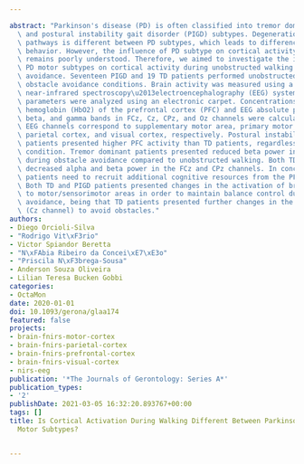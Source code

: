 ---
abstract: "Parkinson's disease (PD) is often classified into tremor dominant (TD)\
  \ and postural instability gait disorder (PIGD) subtypes. Degeneration of subcortical/cortical\
  \ pathways is different between PD subtypes, which leads to differences in motor\
  \ behavior. However, the influence of PD subtype on cortical activity during walking\
  \ remains poorly understood. Therefore, we aimed to investigate the influence of\
  \ PD motor subtypes on cortical activity during unobstructed walking and obstacle\
  \ avoidance. Seventeen PIGD and 19 TD patients performed unobstructed walking and\
  \ obstacle avoidance conditions. Brain activity was measured using a mobile functional\
  \ near-infrared spectroscopy\u2013electroencephalography (EEG) systems, and gait\
  \ parameters were analyzed using an electronic carpet. Concentrations of oxygenated\
  \ hemoglobin (HbO2) of the prefrontal cortex (PFC) and EEG absolute power from alpha,\
  \ beta, and gamma bands in FCz, Cz, CPz, and Oz channels were calculated. These\
  \ EEG channels correspond to supplementary motor area, primary motor cortex, posterior\
  \ parietal cortex, and visual cortex, respectively. Postural instability gait disorder\
  \ patients presented higher PFC activity than TD patients, regardless of the walking\
  \ condition. Tremor dominant patients presented reduced beta power in the Cz channel\
  \ during obstacle avoidance compared to unobstructed walking. Both TD and PIGD patients\
  \ decreased alpha and beta power in the FCz and CPz channels. In conclusion, PIGD\
  \ patients need to recruit additional cognitive resources from the PFC for walking.\
  \ Both TD and PIGD patients presented changes in the activation of brain areas related\
  \ to motor/sensorimotor areas in order to maintain balance control during obstacle\
  \ avoidance, being that TD patients presented further changes in the motor area\
  \ (Cz channel) to avoid obstacles."
authors:
- Diego Orcioli-Silva
- "Rodrigo Vit\xF3rio"
- Victor Spiandor Beretta
- "N\xFAbia Ribeiro da Concei\xE7\xE3o"
- "Priscila N\xF3brega-Sousa"
- Anderson Souza Oliveira
- Lilian Teresa Bucken Gobbi
categories:
- OctaMon
date: 2020-01-01
doi: 10.1093/gerona/glaa174
featured: false
projects:
- brain-fnirs-motor-cortex
- brain-fnirs-parietal-cortex
- brain-fnirs-prefrontal-cortex
- brain-fnirs-visual-cortex
- nirs-eeg
publication: '*The Journals of Gerontology: Series A*'
publication_types:
- '2'
publishDate: 2021-03-05 16:32:20.893767+00:00
tags: []
title: Is Cortical Activation During Walking Different Between Parkinson's Disease
  Motor Subtypes?

---
